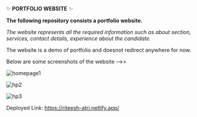 ✨ **PORTFOLIO WEBSITE** ✨

**The following repository consists a portfolio website.**

*The website represents all the required information such as about section, services, contact details, experience about the candidate.*

The website is a demo of portfolio and doesnot redirect anywhere for now.

Below are some screenshots of the website -->>

![homepage1](https://user-images.githubusercontent.com/57039695/137589037-78acec93-c929-466c-896f-cba2cf5a8a87.png)

![hp2](https://user-images.githubusercontent.com/57039695/137589080-06fbbd25-c64f-4fba-9dc5-c216b8d8a9a4.png)

![hp3](https://user-images.githubusercontent.com/57039695/137589085-93fc9b37-ae4a-4ab7-8cd6-e8d441a1c67e.png)

Deployed Link:
https://riteesh-atri.netlify.app/
